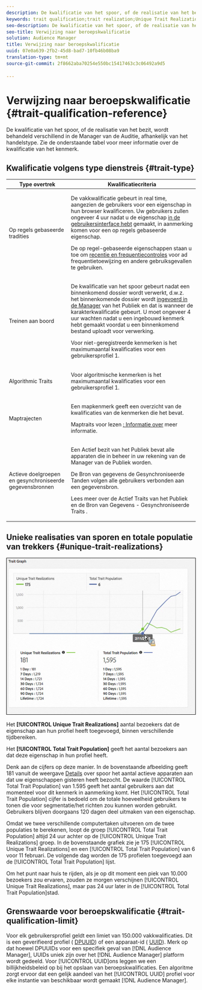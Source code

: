 ```yaml
---
description: De kwalificatie van het spoor, of de realisatie van het bezit, wordt behandeld verschillend in de Manager van de Auditie, afhankelijk van het handelstype. Zie de onderstaande tabel voor meer informatie over de kwalificatie van het kenmerk.
keywords: trait qualification;trait realization;Unique Trait Realizations;UTR;Total Trait Population;TTP
seo-description: De kwalificatie van het spoor, of de realisatie van het bezit, wordt behandeld verschillend in de Manager van de Auditie, afhankelijk van het handelstype. Zie de onderstaande tabel voor meer informatie over de kwalificatie van het kenmerk.
seo-title: Verwijzing naar beroepskwalificatie
solution: Audience Manager
title: Verwijzing naar beroepskwalificatie
uuid: 07e0a639-2fb2-45d8-bad7-10fb46b08ba9
translation-type: tm+mt
source-git-commit: 2f8662aba70254e550bc15417463c3c06492a9d5

---
```



# Verwijzing naar beroepskwalificatie {#trait-qualification-reference}

De kwalificatie van het spoor, of de realisatie van het bezit, wordt behandeld verschillend in de Manager van de Auditie, afhankelijk van het handelstype. Zie de onderstaande tabel voor meer informatie over de kwalificatie van het kenmerk.

## Kwalificatie volgens type dienstreis {#trait-type}

<table id="table_14CD705F376B44EEA9A6C011984356F0"> 
 <thead> 
  <tr> 
   <th colname="col1" class="entry"> Type overtrek </th> 
   <th colname="col2" class="entry"> Kwalificatiecriteria </th> 
  </tr> 
 </thead>
 <tbody> 
  <tr> 
   <td colname="col1"> <p>Op regels gebaseerde tradities </p> </td> 
   <td colname="col2"> <p>De vakkwalificatie gebeurt in real time, aangezien de gebruikers voor een eigenschap in hun browser kwalificeren. Uw gebruikers zullen ongeveer 4 uur nadat u de eigenschap <a href="../../features/traits/create-onboarded-rule-based-traits.md#create-rules-based-or-onboarded-traits"> in de gebruikersinterface hebt</a> gemaakt, in aanmerking komen voor een op regels gebaseerde eigenschap. </p> <p>De op regel-gebaseerde eigenschappen staan u toe om <a href="../../features/segments/recency-and-frequency.md"> recentie en frequentiecontroles</a> voor ad frequentietoewijzing en andere gebruiksgevallen te gebruiken. </p> </td> 
  </tr> 
  <tr> 
   <td colname="col1"> <p>Treinen aan boord </p> </td> 
   <td colname="col2"> <p>De kwalificatie van het spoor gebeurt nadat een binnenkomend dossier wordt verwerkt, d.w.z. het binnenkomende dossier wordt <a href="../../faq/faq-inbound-data-ingestion.md"> ingevoerd in de Manager</a> van het Publiek en dat is wanneer de karakterkwalificatie gebeurt. U moet ongeveer 4 uur wachten nadat u een ingebouwd kenmerk hebt gemaakt voordat u een binnenkomend bestand uploadt voor verwerking.  </p> <p> Voor niet-geregistreerde kenmerken is het maximumaantal kwalificaties voor een gebruikersprofiel 1. </p> </td> 
  </tr> 
  <tr> 
   <td colname="col1"> <p>Algorithmic Traits </p> </td> 
   <td colname="col2"> <p>Voor algoritmische kenmerken is het maximumaantal kwalificaties voor een gebruikersprofiel 1. </p> </td> 
  </tr> 
  <tr> 
   <td colname="col1"> <p>Maptrajecten </p> </td> 
   <td colname="col2"> <p>Een mapkenmerk geeft een overzicht van de kwalificaties van de kenmerken die het bevat. </p> <p>Maptraits voor lezen <a href="../../features/traits/about-folder-traits.md"> : Informatie over</a> meer informatie. </p> </td> 
  </tr>
  <tr> 
   <td colname="col1"> <p>Actieve doelgroepen en gesynchroniseerde gegevensbronnen </p> </td> 
   <td colname="col2"> <p>Een <span class="wintitle"> Actief bezit van het Publiek</span> bevat alle apparaten die in beheer in uw rekening van de Manager <span class="wintitle"> van de</span> Publiek worden. </p> <p><span class="wintitle"> De Bron van gegevens de Gesynchroniseerde Tanden</span> volgen alle gebruikers verbonden aan een gegevensbron. </p> <p>Lees meer over de Actief Traits van het Publiek en de Bron van Gegevens - Gesynchroniseerde Traits <a href="../../features/traits/client-activity-synced-audience-traits.md"></a>. </p> </td>
  </tr>
 </tbody>
</table>

## Unieke realisaties van sporen en totale populatie van trekkers {#unique-trait-realizations}

![](assets/utr-ttp1.png)

Het **[!UICONTROL Unique Trait Realizations]** aantal bezoekers dat de eigenschap aan hun profiel heeft toegevoegd, binnen verschillende tijdbereiken.

Het **[!UICONTROL Total Trait Population]** geeft het aantal bezoekers aan dat deze eigenschap in hun profiel heeft.

Denk aan de cijfers op deze manier. In de bovenstaande afbeelding geeft 181 vanuit de weergave [Details](../../features/traits/trait-details-page.md) over spoor het aantal actieve apparaten aan dat uw eigenschappen gisteren heeft bezocht. De waarde [!UICONTROL Total Trait Population] van 1.595 geeft het aantal gebruikers aan dat momenteel voor dit kenmerk in aanmerking komt. Het [!UICONTROL Total Trait Population] cijfer is bedoeld om de totale hoeveelheid gebruikers te tonen die voor segmentatie/het richten zou kunnen worden gebruikt. Gebruikers blijven doorgaans 120 dagen deel uitmaken van een eigenschap.

Omdat we twee verschillende computertaken uitvoeren om de twee populaties te berekenen, loopt de groep [!UICONTROL Total Trait Population] altijd 24 uur achter op de [!UICONTROL Unique Trait Realizations] groep. In de bovenstaande grafiek zie je 175 [!UICONTROL Unique Trait Realizations] en een [!UICONTROL Total Trait Population] van 6 voor 11 februari. De volgende dag worden de 175 profielen toegevoegd aan de [!UICONTROL Total Trait Population] lijst.

Om het punt naar huis te rijden, als je op dit moment een piek van 10.000 bezoekers zou ervaren, zouden ze morgen verschijnen [!UICONTROL Unique Trait Realizations], maar pas 24 uur later in de [!UICONTROL Total Trait Population]stad.

## Grenswaarde voor beroepskwalificatie {#trait-qualification-limit}

Voor elk gebruikersprofiel geldt een limiet van 150.000 vakkwalificaties. Dit is een geverifieerd profiel ( [DPUUID](../../reference/ids-in-aam.md)) of een apparaat-id ( [UUID](../../reference/ids-in-aam.md)). Merk op dat hoewel DPUUIDs voor een specifiek geval van [!DNL Audience Manager], UUIDs uniek zijn over het [!DNL Audience Manager] platform wordt gedeeld. Voor [!UICONTROL UUID]ons leggen we een billijkheidsbeleid op bij het opslaan van beroepskwalificaties. Een algoritme zorgt ervoor dat een gelijk aandeel van het [!UICONTROL UUID] profiel voor elke instantie van beschikbaar wordt gemaakt [!DNL Audience Manager].
